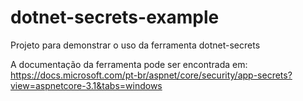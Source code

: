 # dotnet-secrets-example
Projeto para demonstrar o uso da ferramenta dotnet-secrets

A documentação da ferramenta pode ser encontrada em: https://docs.microsoft.com/pt-br/aspnet/core/security/app-secrets?view=aspnetcore-3.1&tabs=windows


